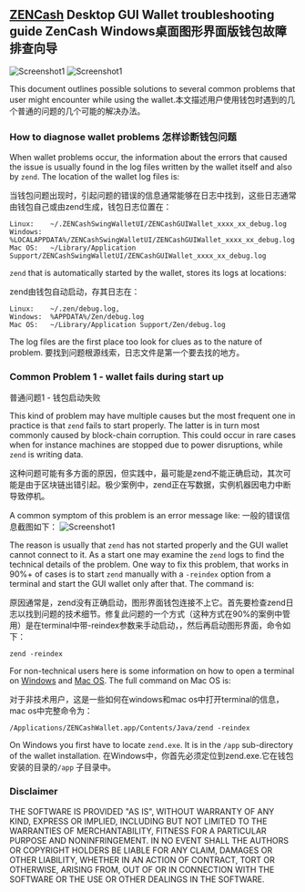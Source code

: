 ## [ZENCash](https://zensystem.io/) Desktop GUI Wallet troubleshooting guide     ZenCash Windows桌面图形界面版钱包故障排查向导

![Screenshot1](ZENChat_small.png "Chat Window") ![Screenshot1](ZENCashWalletMac_0.74.7_small.png "Wallet Window") 

This document outlines possible solutions to several common problems that user might encounter while using the wallet.本文描述用户使用钱包时遇到的几个普通的问题的几个可能的解决办法。

### How to diagnose wallet problems 怎样诊断钱包问题

When wallet problems occur, the information about the errors that caused the issue is usually found in the log files written by the wallet itself and also by `zend`. The location of the wallet log files is:

当钱包问题出现时，引起问题的错误的信息通常能够在日志中找到，这些日志通常由钱包自己或由zend生成，钱包日志位置在：
```
Linux:    ~/.ZENCashSwingWalletUI/ZENCashGUIWallet_xxxx_xx_debug.log 
Windows:  %LOCALAPPDATA%/ZENCashSwingWalletUI/ZENCashGUIWallet_xxxx_xx_debug.log
Mac OS:   ~/Library/Application Support/ZENCashSwingWalletUI/ZENCashGUIWallet_xxxx_xx_debug.log
```
`zend` that is automatically started by the wallet, stores its logs at locations:

zend由钱包自动启动，存其日志在：
```
Linux:    ~/.zen/debug.log, 
Windows:  %APPDATA%/Zen/debug.log
Mac OS:   ~/Library/Application Support/Zen/debug.log
 ```
The log files are the first place too look for clues as to the nature of problem.
要找到问题根源线索，日志文件是第一个要去找的地方。

### Common Problem 1 - wallet fails during start up
普通问题1 - 钱包启动失败

This kind of problem may have multiple causes but the most frequent one in practice is that `zend` fails to start properly. The latter is in turn most commonly caused by block-chain corruption. This could occur 
in rare cases when for instance machines are stopped due to power disruptions, while `zend` is writing data.

这种问题可能有多方面的原因，但实践中，最可能是zend不能正确启动，其次可能是由于区块链出错引起。极少案例中，zend正在写数据，实例机器因电力中断导致停机。


A common symptom of this problem is an error message like: 一般的错误信息截图如下：
![Screenshot1](EOF_error.png "Chat Window") 

The reason is usually that `zend` has not started properly and the GUI wallet cannot connect to it. As a start
one may examine the `zend` logs to find the technical details of the problem. One way to fix this problem, that 
works in 90%+ of cases is to start `zend` manually with a `-reindex` option from a terminal and start the GUI wallet only after that. The command is:

原因通常是，zend没有正确启动，图形界面钱包连接不上它。首先要检查zend日志以找到问题的技术细节。修复此问题的一个方式（这种方式在90%的案例中管用）是在terminal中带-reindex参数来手动启动，，然后再启动图形界面，命令如下：

```
zend -reindex
```
For non-technical users here is some information on how to open a terminal on [Windows](https://www.lifewire.com/how-to-open-command-prompt-2618089) and [Mac OS](https://www.wikihow.com/Open-a-Terminal-Window-in-Mac). The full command on Mac OS is:

对于非技术用户，这是一些如何在windows和mac os中打开terminal的信息，mac os中完整命令为：

```
/Applications/ZENCashWallet.app/Contents/Java/zend -reindex
```
On Windows you first have to locate `zend.exe`. It is in the `/app` sub-directory of the wallet installation.
在Windows中，你首先必须定位到zend.exe.它在钱包安装的目录的`/app` 子目录中。



### Disclaimer

THE SOFTWARE IS PROVIDED "AS IS", WITHOUT WARRANTY OF ANY KIND, EXPRESS OR
IMPLIED, INCLUDING BUT NOT LIMITED TO THE WARRANTIES OF MERCHANTABILITY,
FITNESS FOR A PARTICULAR PURPOSE AND NONINFRINGEMENT. IN NO EVENT SHALL THE
AUTHORS OR COPYRIGHT HOLDERS BE LIABLE FOR ANY CLAIM, DAMAGES OR OTHER
LIABILITY, WHETHER IN AN ACTION OF CONTRACT, TORT OR OTHERWISE, ARISING FROM,
OUT OF OR IN CONNECTION WITH THE SOFTWARE OR THE USE OR OTHER DEALINGS IN THE
SOFTWARE.
